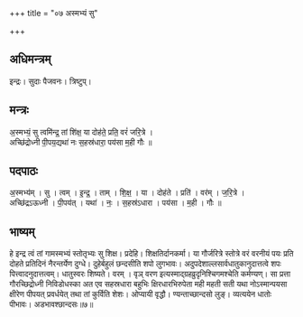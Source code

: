 +++
title = "०७ अस्मभ्यं सु"

+++
## अधिमन्त्रम्
इन्द्रः। सुदाः पैजवनः। त्रिष्टुप्।

## मन्त्रः
अ॒स्मभ्यं॒ सु त्वमि॑न्द्र॒ तां शि॑क्ष॒ या दोह॑ते॒ प्रति॒ वरं॑ जरि॒त्रे ।  
अच्छि॑द्रोध्नी पी॒पय॒द्यथा॑ नः स॒हस्र॑धारा॒ पय॑सा म॒ही गौः ॥

## पदपाठः
अ॒स्मभ्य॑म् । सु । त्वम् । इ॒न्द्र॒ । ताम् । शि॒क्ष॒ । या । दोह॑ते । प्रति॑ । वर॑म् । ज॒रि॒त्रे ।  
अच्छि॑द्रऽऊध्नी । पी॒पय॑त् । यथा॑ । नः॒ । स॒हस्र॑ऽधारा । पय॑सा । म॒ही । गौः ॥

## भाष्यम्
हे इन्द्र त्वं तां गामस्मभ्यं स्तोतृभ्यः सु शिक्ष। प्रदेहि। शिक्षतिर्दानकर्मा। या गौर्जरित्रे स्तोत्रे वरं वरनीयं पयः प्रति दोहते प्रतिदिनं नैरन्तर्येण दुग्धे। दुहेर्बहुलं छन्दसीति शपो लुगभावः। अदुपदेशाल्लसार्वधातुकानुदात्तत्वे शपः पित्त्वादनुदात्तत्वम्। धातुस्वरः शिष्यते। वरम् । वृञ् वरण इत्यस्माद्ग्रहव्रुदृनिश्चिगमश्चेति कर्मण्यण्। सा प्रत्ता गौरच्छिद्रोध्नी निविडोधस्का अत एव सहस्रधारा बहुभिः क्षिरधारभिरुपेता मही महती सती यथा नोऽस्मान्पयसा क्षीरेण पीपयत् प्रवर्धयेत् तथा तां कुर्विति शेशः। ओप्यायी वृद्धौ। ण्यन्ताच्छान्दसो लुङ्। व्यत्ययेन धातोः पीभावः। अडभावश्छान्दसः॥७॥